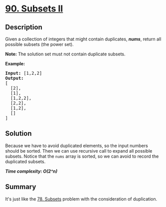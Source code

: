 # [90. Subsets II](https://leetcode.com/problems/subsets-ii/)

## Description

<div class="content__u3I1 question-content__JfgR"><div><p>Given a collection of integers that might contain duplicates, <strong><em>nums</em></strong>, return all possible subsets (the power set).</p>

<p><strong>Note:</strong> The solution set must not contain duplicate subsets.</p>

<p><strong>Example:</strong></p>

<pre><strong>Input:</strong> [1,2,2]
<strong>Output:</strong>
[
  [2],
  [1],
  [1,2,2],
  [2,2],
  [1,2],
  []
]
</pre>
</div></div>

## Solution
Because we have to avoid duplicated elements, so the input numbers should be sorted. Then we can use recursive call to expand all possible subsets. Notice that the `nums` array is sorted, so we can avoid to record the duplicated subsets.

_**Time complexity: O(2^n)**_

## Summary
It's just like the [78. Subsets](https://leetcode.com/problems/subsets/) problem with the consideration of duplication.
